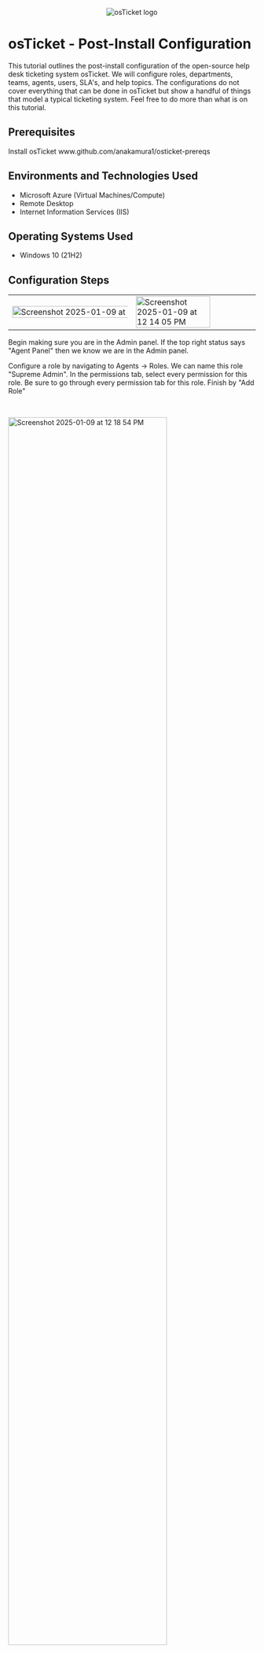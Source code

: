 
<p align="center">
<img src="https://i.imgur.com/Clzj7Xs.png" alt="osTicket logo"/>
</p>

<h1>osTicket - Post-Install Configuration</h1>
This tutorial outlines the post-install configuration of the open-source help desk ticketing system osTicket. We will configure roles, departments, teams, agents, users, SLA's, and help topics. The configurations do not cover everything that can be done in osTicket but show a handful of things that model a typical ticketing system. Feel free to do more than what is on this tutorial.<br />
<h2>Prerequisites</h2>
<p>Install osTicket www.github.com/anakamura1/osticket-prereqs</p>
<h2>Environments and Technologies Used</h2>

- Microsoft Azure (Virtual Machines/Compute)
- Remote Desktop
- Internet Information Services (IIS)

<h2>Operating Systems Used </h2>

- Windows 10</b> (21H2)

<h2>Configuration Steps</h2>

<table>
  <tr>
    <td>
      <img height="170%" width="170%" alt="Screenshot 2025-01-09 at 12 13 56 PM" src="https://github.com/user-attachments/assets/a317421d-f8a0-4cca-af5f-501cfeb7cf47" />
    </td>
    <td>
      <img height="80% width="80%" alt="Screenshot 2025-01-09 at 12 14 05 PM" src="https://github.com/user-attachments/assets/91cf7736-f7d6-4108-b2c0-c3d6b2b94024" />
    </td>
    </tr>
    </table>

</p>
<p>
  Begin making sure you are in the Admin panel. If the top right status says "Agent Panel" then we know we are in the Admin panel. 
</p>
<p>Configure a role by navigating to Agents -> Roles. We can name this role "Supreme Admin". In the permissions tab, select every permission for this role. Be sure to go through every permission tab for this role. Finish by "Add Role"
</p>
<br />

<P><img height="80%" width="80%" alt="Screenshot 2025-01-09 at 12 18 54 PM" src="https://github.com/user-attachments/assets/298e1c41-38de-4fb2-9491-789f1a1e6f32" />
</P>
<p>
  Configure departments by navigating to Agents -> Departments. Select Top Level Department and name the department System Administrators.
</p>
<br />

<p>
<img height="80%" width="80%" alt="Screenshot 2025-01-09 at 12 21 50 PM" src="https://github.com/user-attachments/assets/39965334-7138-4e52-97a8-c39122adb031" />
</p>
<p>
Configure teams by navigating to Agents -> Teams. We can name this team "Mobile Banking". After we create some agents, they can be added to this team.
</p>
<br />

<p>
  <table>
    <tr>
      <td>
          <img width="962" alt="Screenshot 2025-01-09 at 12 24 56 PM" src="https://github.com/user-attachments/assets/b04af488-fc77-4d58-b276-b85edc2afb4b" />
      </td>
      <td>
      <img width="957" alt="Screenshot 2025-01-09 at 12 25 23 PM" src="https://github.com/user-attachments/assets/8cddaac9-48dd-450e-a5bd-e4c86b0aeaea" />
      </td>
    </tr>
  </table>
</p>
<p>
  Configure a few agents by navigating to Agents -> Add New. We can create a new agent and set their login credentials by clicking "set password".
</p>
<p>We can give this agent a department and assign this agent the Supreme Admin role we created earlier. In the Permissions and Teams tab, we can give our agent all permissions and assign her to the "Mobile Banking" team.</p>
<br />

<table><tr>
  <td><img height="140%" width="140%" alt="Screenshot 2025-01-09 at 12 27 55 PM" src="https://github.com/user-attachments/assets/7414042f-a91f-46f0-9a5a-9ae6aa960742" />
</td>
  <td><img height="160%" width="160%" alt="Screenshot 2025-01-09 at 12 28 59 PM" src="https://github.com/user-attachments/assets/0d0c4c7a-e075-4950-a449-eaea902c5f11" />
</td>
</tr></table>
<p>
Configure another agent and assign this agent the Support role in the Access tab with All Access. Choose what permissions he can have in the Permissions tab. I recommend giving him permissions to at least work tickets for our Ticket Life Cycle Simulation project.</p>
<br />

<table>
  <tr>
    <td>
<img width="958" alt="Screenshot 2025-01-09 at 12 32 01 PM" src="https://github.com/user-attachments/assets/3673e93f-6ca5-4aac-94a5-35b0e76ad750" />
    </td>
    <td>
<img width="961" alt="Screenshot 2025-01-09 at 12 32 48 PM" src="https://github.com/user-attachments/assets/d9f075d4-edb5-4172-9080-852c41ac436d" />
    </td>
  </tr>
</table>
<p>
  Configure a few users by navigating to Agent Panel -> Users -> Add New. 
</p>
<br />

<table>
  <tr>
    <td><img width="959" alt="Screenshot 2025-01-09 at 12 34 31 PM" src="https://github.com/user-attachments/assets/fe2f73ed-660c-425d-871c-b20d639634fe" />
</td>
    <td>
      <img width="958" alt="Screenshot 2025-01-09 at 12 35 55 PM" src="https://github.com/user-attachments/assets/cb0ba52a-ff97-4c60-a1be-33eb87345c4c" />
    </td>
  </tr>
</table>
<p>
Configure SLA's by navigating to Manage -> SLA
</p>
  <p>
    Configure a few different SLAs with various schedules and grace periods. These will be used in our Ticket Life Cycle lab to determine the urgency of various tickets. 
  </p>
  <br>
  
<img height="80%" width="80%" alt="Screenshot 2025-01-09 at 12 41 08 PM" src="https://github.com/user-attachments/assets/424541a1-a478-4258-b481-1b0f9e9e418d" />
<p> Configure Help Topics by navigating to Manage -> Help Topics. Their priorities and various other items can be configured in the New ticket options tab.
</p>

<p>Several help topics can be created.</p>
  <p>
    <img height="80%" width="80%" alt="Screenshot 2025-01-09 at 12 48 32 PM" src="https://github.com/user-attachments/assets/7cbcf56e-496e-45a1-ab14-1dd33439d0a0" />

  </p>
  <P>A sample of various help topics.</P>

**This completes our configuration lab. See the Ticket Lifecycle Simulation lab next!**


